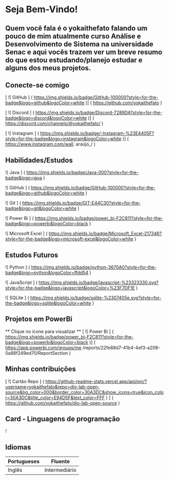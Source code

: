 # Seja Bem-Vindo! 
## Quem você fala é o yokaithefato falando um pouco de mim atualmente curso Análise e Desenvolvimento de Sistema na universidade Senac e aqui vocês trazem ver um breve resumo do que estou estudando/planejo estudar e alguns dos meus projetos. 



## Conecte-se comigo
[ ![ GitHub ] ( https://img.shields.io/badge/GitHub-100000?style=for-the-badge&logo=github&logoColor=white )] ( https://github.com/yokaithefato )

[ ![ Discord ] ( https://img.shields.io/badge/Discord-7289DA?style=for-the-badge&logo=discord&logoColor=white )] ( https://discord.com/channels/@yokaithefato/ ) 

[ ![ Instagram ] ( https://img.shields.io/badge/-Instagram-%23E4405F?style=for-the-badge&logo=instagram&logoColor=white )] ( https://www.instagram.com/wall. araújo_/ )

## Habilidades/Estudos 
![ Java ] ( https://img.shields.io/badge/Java-000?style=for-the-badge&logo=java ) 

![ GitHub ] ( https://img.shields.io/badge/GitHub-100000?style=for-the-badge&logo=github&logoColor=white )

![ Git ] ( https://img.shields.io/badge/GIT-E44C30?style=for-the-badge&logo=git&logoColor=white )

![ Power Bi ] ( https://img.shields.io/badge/power_bi-F2C811?style=for-the-badge&logo=powerbi&logoColor=black )

![ Microsoft Excel ] ( https://img.shields.io/badge/Microsoft_Excel-217346?style=for-the-badge&logo=microsoft-excel&logoColor=white )
## Estudos Futuros 
![ Python ] ( https://img.shields.io/badge/python-3670A0?style=for-the-badge&logo=python&logoColor=ffdd54 )

![ JavaScript ] ( https://img.shields.io/badge/javascript-%23323330.svg?style=for-the-badge&logo=javascript&logoColor=%23F7DF1E )

![ SQLite ] ( https://img.shields.io/badge/sqlite-%2307405e.svg?style=for-the-badge&logo=sqlite&logoColor=white )
## Projetos em PowerBi
** Clique no ícone para visualizar **
[ ![ Power Bi ] ( https://img.shields.io/badge/power_bi-F2C811?style=for-the-badge&logo=powerbi&logoColor=black )] ( https://app.powerbi.com/groups/me /reports/22fe88d7-41b4-4ef3-a208-0a88f249ed70/ReportSection )
## Minhas contribuições 

[ ![ Cartão Repo ] ( https://github-readme-stats.vercel.app/api/pin/?username=yokaithefato&repo=dio-lab-open-source&bg_color=000&border_color=30A3DC&show_icons=true&icon_color=30A3DC&title_color=E94D5F&text_color=FFF ) ] ( https://github.com/yokaithefato/dio-lab-open-source )
## Card - Linguagens de programação 
!​​​​​

##   Idiomas  
| Portugueses | Fluente   |
| ------- | ---------- |
| Inglês | Intermediário |

<!--
**yokaithefato/yokaithefato** is a ✨ _special_ ✨ repository because its `README.md` (this file) appears on your GitHub profile.

Here are some ideas to get you started:

- 🔭 I’m currently working on ...
- 🌱 I’m currently learning ...
- 👯 I’m looking to collaborate on ...
- 🤔 I’m looking for help with ...
- 💬 Ask me about ...
- 📫 How to reach me: ...
- 😄 Pronouns: ...
- ⚡ Fun fact: ...
-->
